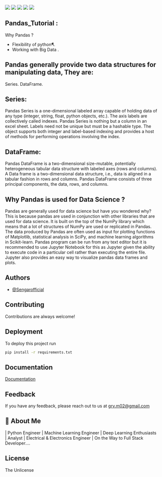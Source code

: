 <p align="left"> <a href="https://www.python.org/" target="blank"><img src="https://img.shields.io/badge/Powered%20by-Python-yellow" /></a> <a href="https://numpy.org/" target="blank"><img src="https://img.shields.io/badge/-Numpy-red" /></a> <a href="https://pandas.pydata.org/" target="blank"><img src="https://img.shields.io/badge/-Pandas-lightgrey" /></a> <a href="https://matplotlib.org/" target="blank"><img src="https://img.shields.io/badge/-Matplotlib-green" /></a> <a href="https://seaborn.pydata.org/" target="blank"><img src="https://img.shields.io/badge/-Seaborn-brightgreen" /></a> </p>

## Pandas_Tutorial :

Why Pandas ?

- Flexibility of python¶.
- Working with Big Data .

## Pandas generally provide two data structures for manipulating data, They are: 

Series.
DataFrame.

## Series: 
Pandas Series is a one-dimensional labeled array capable of holding data of any type (integer, string, float, python objects, etc.). The axis labels are collectively called indexes. Pandas Series is nothing but a column in an excel sheet. Labels need not be unique but must be a hashable type. The object supports both integer and label-based indexing and provides a host of methods for performing operations involving the index.

## DataFrame:
Pandas DataFrame is a two-dimensional size-mutable, potentially heterogeneous tabular data structure with labeled axes (rows and columns). A Data frame is a two-dimensional data structure, i.e., data is aligned in a tabular fashion in rows and columns. Pandas DataFrame consists of three principal components, the data, rows, and columns.

## Why Pandas is used for Data Science ?
Pandas are generally used for data science but have you wondered why? This is because pandas are used in conjunction with other libraries that are used for data science. It is built on the top of the NumPy library which means that a lot of structures of NumPy are used or replicated in Pandas. The data produced by Pandas are often used as input for plotting functions of Matplotlib, statistical analysis in SciPy, and machine learning algorithms in Scikit-learn.
Pandas program can be run from any text editor but it is recommended to use Jupyter Notebook for this as Jupyter given the ability to execute code in a particular cell rather than executing the entire file. Jupyter also provides an easy way to visualize pandas data frames and plots.


## Authors

- [@Sengarofficial](https://www.github.com/Sengarofficial)


## Contributing

Contributions are always welcome!


## Deployment

To deploy this project run

```bash
pip install -r requirements.txt
```


## Documentation

[Documentation](https://linktodocumentation)


## Feedback

If you have any feedback, please reach out to us at grv.m02@gmail.com


## 🚀 About Me
| Python Engineer | Machine Learning Engineer | Deep Learning Enthusiasts | Analyst | Electrical & Electronics Engineer | On the Way to Full Stack Developer....



## License 

The Unlicense 






